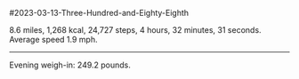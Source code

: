 #2023-03-13-Three-Hundred-and-Eighty-Eighth

8.6 miles, 1,268 kcal, 24,727 steps, 4 hours, 32 minutes, 31 seconds.  Average speed 1.9 mph.

---
Evening weigh-in:  249.2 pounds.